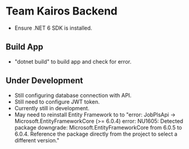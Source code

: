 # Team Kairos Backend 
- Ensure .NET 6 SDK is installed.


## Build App
- "dotnet build" to build app and check for error.


## Under Development
- Still configuring database connection with API. 
- Still need to configure JWT token.
- Currently still in development. 
- May need to reinstall Entity Framework to to "error:  JobPlsApi -> Microsoft.EntityFrameworkCore (>= 6.0.4)
error: NU1605: Detected package downgrade: Microsoft.EntityFrameworkCore from 6.0.5 to 6.0.4. Reference the package directly from the project to select a different version."

